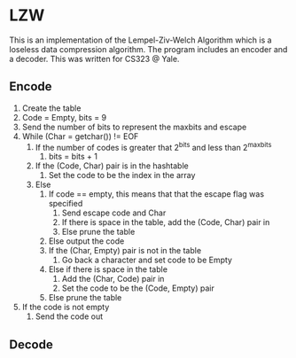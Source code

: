 # LZW
This is an implementation of the Lempel-Ziv-Welch Algorithm which is a loseless
data compression algorithm. The program includes an encoder and a decoder.
This was written for CS323 @ Yale.  

## Encode 
1. Create the table 
2. Code = Empty, bits = 9
3. Send the number of bits to represent the maxbits and escape 
4. While (Char = getchar()) != EOF
    1. If the number of codes is greater that  2<sup>bits</sup> and less than 2<sup>maxbits</sup>
        1. bits = bits + 1
    2. If the (Code, Char) pair is in the hashtable 
        1. Set the code to be the index in the array 
    3. Else 
        1. If code == empty, this means that that the escape flag was specified
            1. Send escape code and Char
            2. If there is space in the table, add the (Code, Char)  pair in 
            3. Else prune the table 
        2. Else output the code
        3. If the (Char, Empty) pair is not in the table
            1. Go back a character and set code to be Empty 
        4. Else if there is space in the table
            1. Add the (Char, Code) pair in 
            2. Set the code to be the (Code, Empty) pair
        5. Else prune the table
5. If the code is not empty
    1. Send the code out

## Decode 


